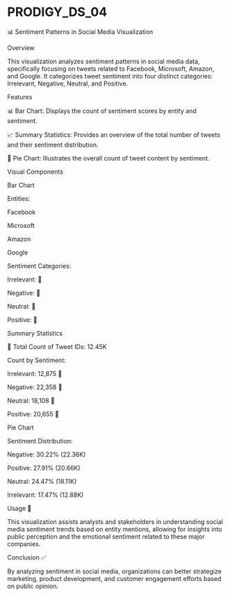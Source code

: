 # PRODIGY_DS_04
📊 Sentiment Patterns in Social Media Visualization

Overview

This visualization analyzes sentiment patterns in social media data, specifically focusing on tweets related to Facebook, Microsoft, Amazon, and Google. It categorizes tweet sentiment into four distinct categories: Irrelevant, Negative, Neutral, and Positive.

Features

📊 Bar Chart: Displays the count of sentiment scores by entity and sentiment.

📈 Summary Statistics: Provides an overview of the total number of tweets and their sentiment distribution.

🥧 Pie Chart: Illustrates the overall count of tweet content by sentiment.

Visual Components

Bar Chart

Entities:

Facebook

Microsoft

Amazon

Google

Sentiment Categories:

Irrelevant: 💜

Negative: 💙

Neutral: 💚

Positive: 🧡

Summary Statistics

📝 Total Count of Tweet IDs: 12.45K

Count by Sentiment:

Irrelevant: 12,875 💜

Negative: 22,358 💙

Neutral: 18,108 💚

Positive: 20,655 🧡

Pie Chart

Sentiment Distribution:

Negative: 30.22% (22.36K)

Positive: 27.91% (20.66K)

Neutral: 24.47% (18.11K)

Irrelevant: 17.47% (12.88K)

Usage 🚀

This visualization assists analysts and stakeholders in understanding social media sentiment trends based on entity mentions, allowing for insights into public perception and the emotional sentiment related to these major companies.

Conclusion ✅

By analyzing sentiment in social media, organizations can better strategize marketing, product development, and customer engagement efforts based on public opinion.
